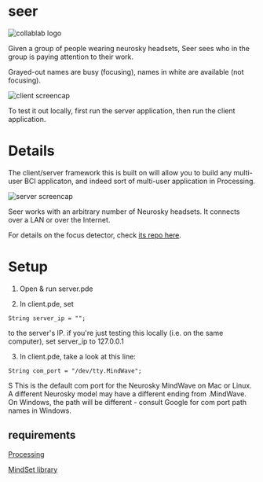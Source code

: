 # seer

![collablab logo](http://collablab.northwestern.edu/images/logo_horiz.png)

Given a group of people wearing neurosky headsets, Seer sees who in the group is paying attention to their work.

Grayed-out names are busy (focusing), names in white are available (not focusing).

![client screencap](http://cosmopol.is/sauron/client.png)

To test it out locally, first run the server application, then run the client application.

# Details
The client/server framework this is built on will allow you to build any multi-user BCI applicaton, and indeed sort of multi-user application in Processing.

![server screencap](http://cosmopol.is/sauron/server.png)

Seer works with an arbitrary number of Neurosky headsets. It connects over a LAN or over the Internet.

For details on the focus detector, check [its repo here](https://github.com/csmpls/focus-detector).

# Setup

1. Open & run server.pde

2. In client.pde, set

~~~
String server_ip = "";
~~~

to the server's IP. if you're just testing this locally (i.e. on the same computer), set server_ip to 127.0.0.1

3. In client.pde, take a look at this line:

~~~
String com_port = "/dev/tty.MindWave";
~~~
S
This is the default com port for the Neurosky MindWave on Mac or Linux. A different Neurosky model may have a different ending from .MindWave. On Windows, the path will be different - consult Google for com port path names in Windows.


## requirements
[Processing](http://processing.org)

[MindSet library](http://addi.tv/mindset/)
